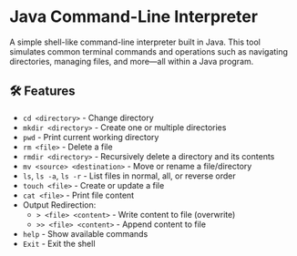 # Java Command-Line Interpreter

A simple shell-like command-line interpreter built in Java. This tool simulates common terminal commands and operations such as navigating directories, managing files, and more—all within a Java program.

## 🛠️ Features

- `cd <directory>` - Change directory
- `mkdir <directory>` - Create one or multiple directories
- `pwd` - Print current working directory
- `rm <file>` - Delete a file
- `rmdir <directory>` - Recursively delete a directory and its contents
- `mv <source> <destination>` - Move or rename a file/directory
- `ls`, `ls -a`, `ls -r` - List files in normal, all, or reverse order
- `touch <file>` - Create or update a file
- `cat <file>` - Print file content
- Output Redirection:
  - `> <file> <content>` - Write content to file (overwrite)
  - `>> <file> <content>` - Append content to file
- `help` - Show available commands
- `Exit` - Exit the shell